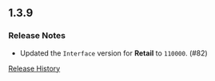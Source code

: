 ## 1.3.9

### Release Notes

- Updated the `Interface` version for **Retail** to `110000`. (#82)

[Release History](https://github.com/SFX-WoW/AceGUI-3.0_SFX-Widgets/wiki/History)
